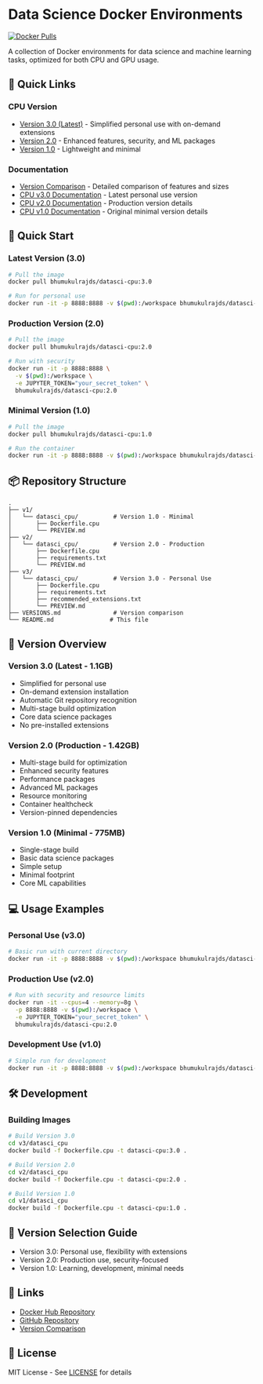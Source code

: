 # Data Science Docker Environments

[![Docker Pulls](https://img.shields.io/docker/pulls/bhumukulrajds/datasci-cpu.svg)](https://hub.docker.com/r/bhumukulrajds/datasci-cpu/)

A collection of Docker environments for data science and machine learning tasks, optimized for both CPU and GPU usage.

## 🌟 Quick Links

### CPU Version
- [Version 3.0 (Latest)](https://hub.docker.com/r/bhumukulrajds/datasci-cpu/tags?name=3.0) - Simplified personal use with on-demand extensions
- [Version 2.0](https://hub.docker.com/r/bhumukulrajds/datasci-cpu/tags?name=2.0) - Enhanced features, security, and ML packages
- [Version 1.0](https://hub.docker.com/r/bhumukulrajds/datasci-cpu/tags?name=1.0) - Lightweight and minimal

### Documentation
- [Version Comparison](VERSIONS.md) - Detailed comparison of features and sizes
- [CPU v3.0 Documentation](v3/datasci_cpu/PREVIEW.md) - Latest personal use version
- [CPU v2.0 Documentation](v2/datasci_cpu/PREVIEW.md) - Production version details
- [CPU v1.0 Documentation](v1/datasci_cpu/PREVIEW.md) - Original minimal version details

## 🚀 Quick Start

### Latest Version (3.0)
```bash
# Pull the image
docker pull bhumukulrajds/datasci-cpu:3.0

# Run for personal use
docker run -it -p 8888:8888 -v $(pwd):/workspace bhumukulrajds/datasci-cpu:3.0
```

### Production Version (2.0)
```bash
# Pull the image
docker pull bhumukulrajds/datasci-cpu:2.0

# Run with security
docker run -it -p 8888:8888 \
  -v $(pwd):/workspace \
  -e JUPYTER_TOKEN="your_secret_token" \
  bhumukulrajds/datasci-cpu:2.0
```

### Minimal Version (1.0)
```bash
# Pull the image
docker pull bhumukulrajds/datasci-cpu:1.0

# Run the container
docker run -it -p 8888:8888 -v $(pwd):/workspace bhumukulrajds/datasci-cpu:1.0
```

## 📦 Repository Structure

```
.
├── v1/
│   └── datasci_cpu/          # Version 1.0 - Minimal
│       ├── Dockerfile.cpu    
│       └── PREVIEW.md        
├── v2/
│   └── datasci_cpu/          # Version 2.0 - Production
│       ├── Dockerfile.cpu    
│       ├── requirements.txt  
│       └── PREVIEW.md        
├── v3/
│   └── datasci_cpu/          # Version 3.0 - Personal Use
│       ├── Dockerfile.cpu
│       ├── requirements.txt
│       ├── recommended_extensions.txt
│       └── PREVIEW.md
├── VERSIONS.md               # Version comparison
└── README.md                # This file
```

## 🔄 Version Overview

### Version 3.0 (Latest - 1.1GB)
- Simplified for personal use
- On-demand extension installation
- Automatic Git repository recognition
- Multi-stage build optimization
- Core data science packages
- No pre-installed extensions

### Version 2.0 (Production - 1.42GB)
- Multi-stage build for optimization
- Enhanced security features
- Performance packages
- Advanced ML packages
- Resource monitoring
- Container healthcheck
- Version-pinned dependencies

### Version 1.0 (Minimal - 775MB)
- Single-stage build
- Basic data science packages
- Simple setup
- Minimal footprint
- Core ML capabilities

## 💻 Usage Examples

### Personal Use (v3.0)
```bash
# Basic run with current directory
docker run -it -p 8888:8888 -v $(pwd):/workspace bhumukulrajds/datasci-cpu:3.0
```

### Production Use (v2.0)
```bash
# Run with security and resource limits
docker run -it --cpus=4 --memory=8g \
  -p 8888:8888 -v $(pwd):/workspace \
  -e JUPYTER_TOKEN="your_secret_token" \
  bhumukulrajds/datasci-cpu:2.0
```

### Development Use (v1.0)
```bash
# Simple run for development
docker run -it -p 8888:8888 -v $(pwd):/workspace bhumukulrajds/datasci-cpu:1.0
```

## 🛠️ Development

### Building Images
```bash
# Build Version 3.0
cd v3/datasci_cpu
docker build -f Dockerfile.cpu -t datasci-cpu:3.0 .

# Build Version 2.0
cd v2/datasci_cpu
docker build -f Dockerfile.cpu -t datasci-cpu:2.0 .

# Build Version 1.0
cd v1/datasci_cpu
docker build -f Dockerfile.cpu -t datasci-cpu:1.0 .
```

## 📝 Version Selection Guide
- Version 3.0: Personal use, flexibility with extensions
- Version 2.0: Production use, security-focused
- Version 1.0: Learning, development, minimal needs

## 🔗 Links
- [Docker Hub Repository](https://hub.docker.com/r/bhumukulrajds/datasci-cpu)
- [GitHub Repository](https://github.com/bhumukul-raj/docker-repo-info)
- [Version Comparison](VERSIONS.md)

## 📜 License
MIT License - See [LICENSE](LICENSE) for details